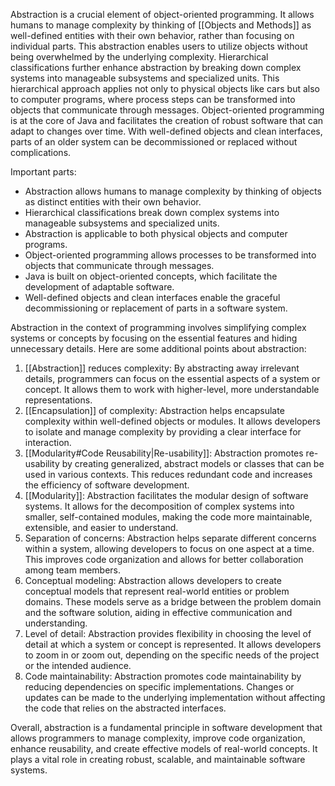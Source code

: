 Abstraction is a crucial element of object-oriented programming. It allows humans to manage complexity by thinking of [[Objects and Methods]] as well-defined entities with their own behavior, rather than focusing on individual parts. This abstraction enables users to utilize objects without being overwhelmed by the underlying complexity. Hierarchical classifications further enhance abstraction by breaking down complex systems into manageable subsystems and specialized units. This hierarchical approach applies not only to physical objects like cars but also to computer programs, where process steps can be transformed into objects that communicate through messages. Object-oriented programming is at the core of Java and facilitates the creation of robust software that can adapt to changes over time. With well-defined objects and clean interfaces, parts of an older system can be decommissioned or replaced without complications.

Important parts:
- Abstraction allows humans to manage complexity by thinking of objects as distinct entities with their own behavior.
- Hierarchical classifications break down complex systems into manageable subsystems and specialized units.
- Abstraction is applicable to both physical objects and computer programs.
- Object-oriented programming allows processes to be transformed into objects that communicate through messages.
- Java is built on object-oriented concepts, which facilitate the development of adaptable software.
- Well-defined objects and clean interfaces enable the graceful decommissioning or replacement of parts in a software system.

Abstraction in the context of programming involves simplifying complex systems or concepts by focusing on the essential features and hiding unnecessary details. Here are some additional points about abstraction:
1.  [[Abstraction]] reduces complexity: By abstracting away irrelevant details, programmers can focus on the essential aspects of a system or concept. It allows them to work with higher-level, more understandable representations.
2.  [[Encapsulation]] of complexity: Abstraction helps encapsulate complexity within well-defined objects or modules. It allows developers to isolate and manage complexity by providing a clear interface for interaction.
3.  [[Modularity#Code Reusability|Re-usability]]: Abstraction promotes re-usability by creating generalized, abstract models or classes that can be used in various contexts. This reduces redundant code and increases the efficiency of software development.
4.  [[Modularity]]: Abstraction facilitates the modular design of software systems. It allows for the decomposition of complex systems into smaller, self-contained modules, making the code more maintainable, extensible, and easier to understand.
5.  Separation of concerns: Abstraction helps separate different concerns within a system, allowing developers to focus on one aspect at a time. This improves code organization and allows for better collaboration among team members.
6.  Conceptual modeling: Abstraction allows developers to create conceptual models that represent real-world entities or problem domains. These models serve as a bridge between the problem domain and the software solution, aiding in effective communication and understanding.
7.  Level of detail: Abstraction provides flexibility in choosing the level of detail at which a system or concept is represented. It allows developers to zoom in or zoom out, depending on the specific needs of the project or the intended audience.
8.  Code maintainability: Abstraction promotes code maintainability by reducing dependencies on specific implementations. Changes or updates can be made to the underlying implementation without affecting the code that relies on the abstracted interfaces.

Overall, abstraction is a fundamental principle in software development that allows programmers to manage complexity, improve code organization, enhance reusability, and create effective models of real-world concepts. It plays a vital role in creating robust, scalable, and maintainable software systems.